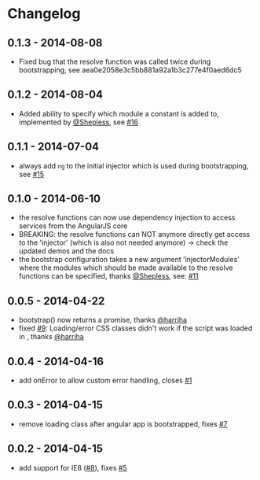 # Changelog

## 0.1.3 - 2014-08-08
- Fixed bug that the resolve function was called twice during bootstrapping, see aea0e2058e3c5bb881a92a1b3c277e4f0aed6dc5

## 0.1.2 - 2014-08-04
- Added ability to specify which module a constant is added to, implemented by [@Shepless](https://github.com/Shepless), see [#16](https://github.com/philippd/angular-deferred-bootstrap/pull/16)

## 0.1.1 - 2014-07-04
- always add ```ng``` to the initial injector which is used during bootstrapping, see [#15](https://github.com/philippd/angular-deferred-bootstrap/issues/15)

## 0.1.0 - 2014-06-10
- the resolve functions can now use dependency injection to access services from the AngularJS core
- BREAKING: the resolve functions can NOT anymore directly get access to the 'injector' (which is also not needed anymore) -> check the updated demos and the docs
- the bootstrap configuration takes a new argument 'injectorModules' where the modules which should be made available to the resolve functions can be specified, thanks [@Shepless](https://github.com/Shepless), see: [#11](https://github.com/philippd/angular-deferred-bootstrap/pull/11)

## 0.0.5 - 2014-04-22
- bootstrap() now returns a promise, thanks [@harriha](https://github.com/harriha)
- fixed [#9](https://github.com/philippd/angular-deferred-bootstrap/issues/9): Loading/error CSS classes didn't work if the script was loaded in <head>, thanks [@harriha](https://github.com/harriha)

## 0.0.4 - 2014-04-16
- add onError to allow custom error handling, closes [#1](https://github.com/philippd/angular-deferred-bootstrap/issues/1)

## 0.0.3 - 2014-04-15
- remove loading class after angular app is bootstrapped, fixes [#7](https://github.com/philippd/angular-deferred-bootstrap/issues/7)

## 0.0.2 - 2014-04-15
- add support for IE8 ([#8](https://github.com/philippd/angular-deferred-bootstrap/pull/6)), fixes [#5](https://github.com/philippd/angular-deferred-bootstrap/issues/5)
